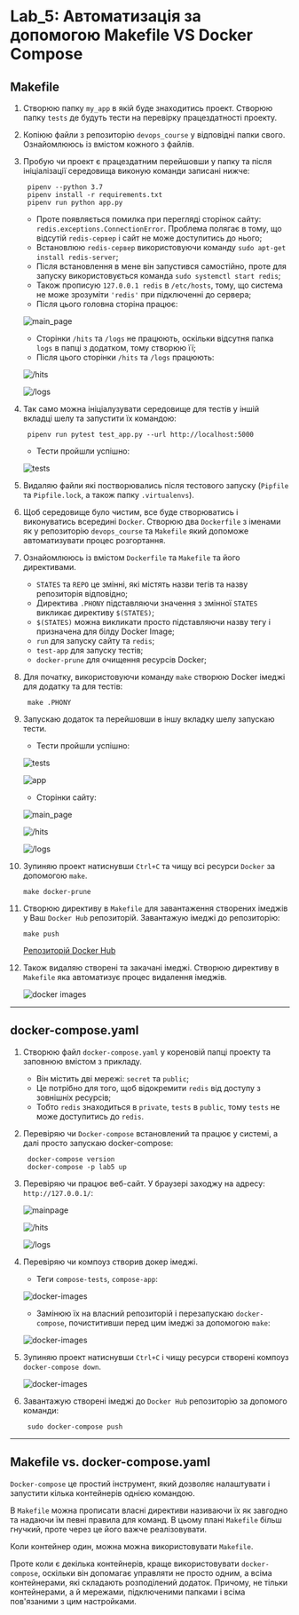 # Lab_5: Автоматизація за допомогою Makefile VS Docker Compose

## Makefile
1. Створюю папку `my_app` в якій буде знаходитись проект. Створюю папку `tests` де будуть тести на перевірку працездатності проекту. 
2. Копіюю файли з репозиторію `devops_course` у відповідні папки свого. Ознайомлююсь із вмістом кожного з файлів.
3. Пробую чи проект є працездатним перейшовши у папку та після ініціалізації середовища виконую команди записані нижче:

        pipenv --python 3.7
        pipenv install -r requirements.txt
        pipenv run python app.py
    
    * Проте появляється помилка при перегляді сторінок сайту: `redis.exceptions.ConnectionError`. Проблема полягає в тому, що відсутій `redis-сервер` і сайт не може доступитись до нього;
    * Встановлюю `redis-сервер` використовуючи команду `sudo apt-get install redis-server`;
    * Після встановлення в мене він запустився самостійно, проте для запуску використовується команда `sudo systemctl start redis`;
    * Також прописую `127.0.0.1 redis` в `/etc/hosts`, тому, що система не може зрозуміти `'redis'` при підключенні до сервера;
    * Після цього головна сторіна працює:
    
    ![main_page](images/lab_5_1.png)
    * Сторінки `/hits` та `/logs` не працюють, оскільки відсутня папка `logs` в папці з додатком, тому створюю її;
    * Після цього сторінки `/hits` та `/logs` працюють:
    
    ![/hits](images/lab_5_2.png)
    
    ![/logs](images/lab_5_3.png)  
4. Так само можна ініціалузувати середовище для тестів у іншій вкладці шелу та запустити їх командою:
    
        pipenv run pytest test_app.py --url http://localhost:5000
    
    * Тести пройшли успішно:
    
    ![tests](images/lab_5_4.png) 

5. Видаляю файли які постворювались після тестового запуску (`Pipfile` та `Pipfile.lock`, а також папку `.virtualenvs`).
6. Щоб середовище було чистим, все буде створюватись і виконуватись всередині `Docker`. Створюю два `Dockerfile` з іменами як у репозиторію `devops_course` та `Makefile` який допоможе автоматизувати процес розгортання.
7. Ознайомлююсь із вмістом `Dockerfile` та `Makefile` та його директивами. 
    * `STATES` та `REPO` це змінні, які містять назви тегів та назву репозиторія відповідно;
    * Директива `.PHONY` підставляючи значення з змінної `STATES` викликає директиву `$(STATES)`;
    * `$(STATES)` можна викликати просто підставляючи назву тегу і призначена для білду Docker Image;
    * `run` для запуску сайту та `redis`;
    * `test-app` для запуску тестів;
    * `docker-prune` для очищення ресурсів Docker;
8. Для початку, використовуючи команду `make` створюю Docker імеджі для додатку та для тестів:
        
        make .PHONY 
        
9. Запускаю додаток та перейшовши в іншу вкладку шелу запускаю тести. 
    * Тести пройшли успішно:
    
    ![tests](images/lab_5_5.png)
    
    ![app](images/lab_5_6.png)
    
    * Сторінки сайту:
    
    ![main_page](images/lab_5_7.png)
    
    ![/hits](images/lab_5_8.png)
    
    ![/logs](images/lab_5_9.png)
    
10. Зупиняю проект натиснувши `Ctrl+C` та чищу всі ресурси `Docker` за допомогою `make`.

        make docker-prune
        
11. Створюю директиву в `Makefile` для завантаження створених імеджів у Ваш `Docker Hub` репозиторій. Завантажую імеджі до репозиторію:
        
        make push
        
    [Репозиторій Docker Hub](https://hub.docker.com/repository/docker/vovataras/lab5-examples/general)

12. Також видаляю створені та закачані імеджі. Створюю директиву в `Makefile` яка автоматизує процес видалення імеджів.

    ![docker images](images/lab_5_10.png)

---    
## docker-compose.yaml

1. Створюю файл `docker-compose.yaml` у кореновій папці проекту та заповнюю вмістом з прикладу. 
    * Він містить дві мережі: `secret` та `public`; 
    * Це потрібно для того, щоб відокремити `redis` від доступу з зовнішніх ресурсів;
    * Тобто `redis` знаходиться в `private`, `tests` в `public`, тому `tests` не може доступитись до `redis`.
2. Перевіряю чи `Docker-compose` встановлений та працює у системі, а далі просто запускаю docker-compose:
   
        docker-compose version
        docker-compose -p lab5 up

3. Перевіряю чи працює веб-сайт. У браузері заходжу на адресу: `http://127.0.0.1/`:
    
    ![mainpage](images/lab_5_11.png)
    
    ![/hits](images/lab_5_12.png)
    
    ![/logs](images/lab_5_13.png)
    
4. Перевіряю чи компоуз створив докер імеджі. 
    * Теги `compose-tests`, `compose-app`:
    
    ![docker-images](images/lab_5_14.png)
    
    * Замінюю їх на власний репозиторій і перезапускаю `docker-compose`, почиститивши перед цим імеджі за допомогою `make`:
    
    ![docker-images](images/lab_5_15.png)
    
5. Зупиняю проект натиснувши `Ctrl+C` і чищу ресурси створені компоуз `docker-compose down`.

    ![docker-images](images/lab_5_16.png)
    
6. Завантажую створені імеджі до `Docker Hub` репозиторію за допомого команди:

        sudo docker-compose push

---        
## Makefile vs. docker-compose.yaml 
`Docker-compose` це простий інструмент, який дозволяє налаштувати і запустити кілька контейнерів однією командою.

В `Makefile` можна прописати власні директиви називаючи їх як завгодно та надаючи їм певні правила для команд. В цьому плані `Makefile` більш гнучкий, проте через це його важче реалізовувати.

Коли контейнер один, можна можна використовувати `Makefile`.

Проте коли є декілька контейнерів, краще використовувати `docker-compose`, оскільки він допомагає управляти не просто одним, а всіма контейнерами, які складають розподілений додаток. Причому, не тільки контейнерами, а й мережами, підключеними папками і всіма пов'язаними з цим настройками.

